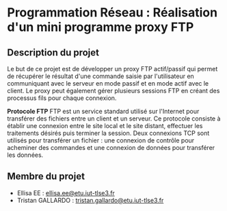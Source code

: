 # Programmation Réseau : Réalisation d'un mini programme proxy FTP
## Description du projet
Le but de ce projet est de développer un proxy FTP actif/passif qui permet de récupérer le résultat d'une commande saisie par l'utilisateur en  communiquant avec le serveur en mode passif et en mode actif avec le client. Le proxy peut également gérer plusieurs sessions FTP en créant des processus fils pour chaque connexion.

**Protocole FTP**
FTP est un service standard utilisé sur l'Internet pour transférer des fichiers entre un client et un serveur. Ce protocole consiste à établir une connexion entre le site local et le site distant, effectuer les traitements désirés puis terminer la session. Deux connexions TCP sont utilisés pour transférer un fichier : une connexion de contrôle pour acheminer des commandes et une connexion de données pour transférer les données.

## Membre du projet 
- Ellisa EE : ellisa.ee@etu.iut-tlse3.fr
- Tristan GALLARDO : tristan.gallardo@etu.iut-tlse3.fr
